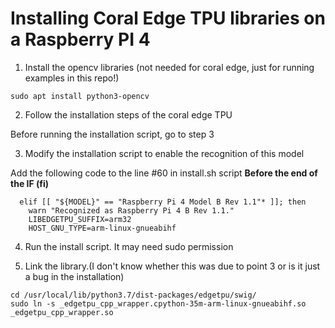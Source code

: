 # Installing Coral Edge TPU libraries on a Raspberry PI 4

1. Install the opencv libraries (not needed for coral edge, just for running examples in this repo!)

`sudo apt install python3-opencv`

2. Follow the installation steps of the coral edge TPU

Before running the installation script, go to step 3

3. Modify the installation script to enable the recognition of this model

Add the following code to the line #60 in install.sh script **Before the end of the IF (fi)**
~~~~
  elif [[ "${MODEL}" == "Raspberry Pi 4 Model B Rev 1.1"* ]]; then
    warn "Recognized as Raspberry Pi 4 B Rev 1.1."
    LIBEDGETPU_SUFFIX=arm32
    HOST_GNU_TYPE=arm-linux-gnueabihf 
~~~~

4. Run the install script. It may need sudo permission

5. Link the library.(I don't know whether this was due to point 3 or is it just a bug in the installation)
~~~~
cd /usr/local/lib/python3.7/dist-packages/edgetpu/swig/
sudo ln -s _edgetpu_cpp_wrapper.cpython-35m-arm-linux-gnueabihf.so _edgetpu_cpp_wrapper.so
~~~~

